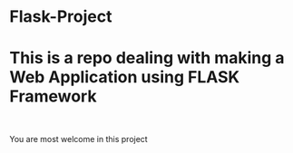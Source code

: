 # Flask-Project
<h1>This is a repo dealing with making a Web Application using FLASK Framework</h1>
<br>
<p>You are most welcome in this project</p>
